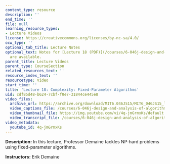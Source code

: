 ```yaml
---
content_type: resource
description: ''
end_time: ''
file: null
learning_resource_types:
- Lecture Videos
license: https://creativecommons.org/licenses/by-nc-sa/4.0/
ocw_type: ''
optional_tab_title: Lecture Notes
optional_text: Notes for [Lecture 18 (PDF)](/courses/6-046j-design-and-analysis-of-algorithms-spring-2015/resources/mit6_046js15_lec18)
  are available.
parent_title: Lecture Videos
parent_type: CourseSection
related_resources_text: ''
resource_index_text: ''
resourcetype: Video
start_time: ''
title: 'Lecture 18: Complexity: Fixed-Parameter Algorithms'
uid: cdf85d48-b624-7cbf-f0e7-31844ce445e8
video_files:
  archive_url: https://archive.org/download/MIT6.046JS15/MIT6_046JS15_lec18_300k.mp4
  video_captions_file: /courses/6-046j-design-and-analysis-of-algorithms-spring-2015/910376eca1255e5b8e4efcd5d8da773b_4q-jmGrmxKs.vtt
  video_thumbnail_file: https://img.youtube.com/vi/4q-jmGrmxKs/default.jpg
  video_transcript_file: /courses/6-046j-design-and-analysis-of-algorithms-spring-2015/b145855395face57d2bdd372c51f91cd_4q-jmGrmxKs.pdf
video_metadata:
  youtube_id: 4q-jmGrmxKs
---
```


**Description:** In this lecture, Professor Demaine tackles NP-hard problems using fixed-parameter algorithms.

**Instructors:** Erik Demaine

